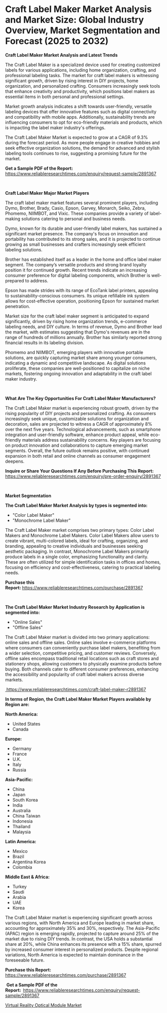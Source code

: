<p><h1>Craft Label Maker Market Analysis and Market Size: Global Industry Overview, Market Segmentation and Forecast (2025 to 2032)</h1></p><p><strong>Craft Label Maker Market Analysis and Latest Trends</strong></p>
<p><p>The Craft Label Maker is a specialized device used for creating customized labels for various applications, including home organization, crafting, and professional labeling tasks. The market for craft label makers is witnessing significant growth, driven by rising interest in DIY projects, home organization, and personalized crafting. Consumers increasingly seek tools that enhance creativity and productivity, which positions label makers as essential items in both personal and professional settings.</p><p>Market growth analysis indicates a shift towards user-friendly, versatile labeling devices that offer innovative features such as digital connectivity and compatibility with mobile apps. Additionally, sustainability trends are influencing consumers to opt for eco-friendly materials and products, which is impacting the label maker industry's offerings.</p><p>The Craft Label Maker Market is expected to grow at a CAGR of 9.3% during the forecast period. As more people engage in creative hobbies and seek effective organization solutions, the demand for advanced and stylish labeling tools continues to rise, suggesting a promising future for the market.</p></p>
<p><strong>Get a Sample PDF of the Report:&nbsp;</strong> <a href="https://www.reliableresearchtimes.com/enquiry/request-sample/2891367?utm_campaign=3287&utm_medium=2&utm_source=Github&utm_content=ia&utm_term=14032025&utm_id=craft-label-maker">https://www.reliableresearchtimes.com/enquiry/request-sample/2891367</a></p>
<p>&nbsp;</p>
<p><strong>Craft Label Maker Major Market Players</strong></p>
<p><p>The craft label maker market features several prominent players, including Dymo, Brother, Brady, Casio, Epson, Garvey, Monarch, Seiko, Zebra, Phomemo, NIIMBOT, and Vixic. These companies provide a variety of label-making solutions catering to personal and business needs.</p><p>Dymo, known for its durable and user-friendly label makers, has sustained a significant market presence. The company's focus on innovation and portability has contributed to its strong sales, and it is projected to continue growing as small businesses and crafters increasingly seek efficient labeling solutions.</p><p>Brother has established itself as a leader in the home and office label maker segment. The company’s versatile products and strong brand loyalty position it for continued growth. Recent trends indicate an increasing consumer preference for digital labeling components, which Brother is well-prepared to address.</p><p>Epson has made strides with its range of EcoTank label printers, appealing to sustainability-conscious consumers. Its unique refillable ink system allows for cost-effective operation, positioning Epson for sustained market penetration.</p><p>Market size for the craft label maker segment is anticipated to expand significantly, driven by rising home organization trends, e-commerce labeling needs, and DIY culture. In terms of revenue, Dymo and Brother lead the market, with estimates suggesting that Dymo's revenues are in the range of hundreds of millions annually. Brother has similarly reported strong financial results in its labeling division.</p><p>Phomemo and NIIMBOT, emerging players with innovative portable solutions, are quickly capturing market share among younger consumers, indicating a dynamic and competitive landscape. As digital solutions proliferate, these companies are well-positioned to capitalize on niche markets, fostering ongoing innovation and adaptability in the craft label maker industry.</p></p>
<p>&nbsp;</p>
<p><strong>What Are The Key Opportunities For Craft Label Maker Manufacturers?</strong></p>
<p><p>The Craft Label Maker market is experiencing robust growth, driven by the rising popularity of DIY projects and personalized crafting. As consumers increasingly seek unique, customizable solutions for organization and decoration, sales are projected to witness a CAGR of approximately 8% over the next five years. Technological advancements, such as smartphone integration and user-friendly software, enhance product appeal, while eco-friendly materials address sustainability concerns. Key players are focusing on product innovation and collaborations to capture emerging market segments. Overall, the future outlook remains positive, with continued expansion in both retail and online channels as consumer engagement deepens.</p></p>
<p><strong>Inquire or Share Your Questions If Any Before Purchasing This Report:</strong> <a href="https://www.reliableresearchtimes.com/enquiry/pre-order-enquiry/2891367?utm_campaign=3287&utm_medium=2&utm_source=Github&utm_content=ia&utm_term=14032025&utm_id=craft-label-maker">https://www.reliableresearchtimes.com/enquiry/pre-order-enquiry/2891367</a></p>
<p>&nbsp;</p>
<p><strong>Market Segmentation</strong></p>
<p><strong>The Craft Label Maker Market Analysis by types is segmented into:</strong></p>
<p><ul><li>"Color Label Maker"</li><li>"Monochrome Label Maker"</li></ul></p>
<p><p>The Craft Label Maker market comprises two primary types: Color Label Makers and Monochrome Label Makers. Color Label Makers allow users to create vibrant, multi-colored labels, ideal for crafting, organizing, and branding, appealing to creative individuals and businesses seeking aesthetic packaging. In contrast, Monochrome Label Makers primarily produce labels in a single color, emphasizing functionality and clarity. These are often utilized for simple identification tasks in offices and homes, focusing on efficiency and cost-effectiveness, catering to practical labeling needs.</p></p>
<p><strong>Purchase this Report:&nbsp;</strong><a href="https://www.reliableresearchtimes.com/purchase/2891367?utm_campaign=3287&utm_medium=2&utm_source=Github&utm_content=ia&utm_term=14032025&utm_id=craft-label-maker">https://www.reliableresearchtimes.com/purchase/2891367</a></p>
<p>&nbsp;</p>
<p><strong>The Craft Label Maker Market Industry Research by Application is segmented into:</strong></p>
<p><ul><li>"Online Sales"</li><li>"Offline Sales"</li></ul></p>
<p><p>The Craft Label Maker market is divided into two primary applications: online sales and offline sales. Online sales involve e-commerce platforms where consumers can conveniently purchase label makers, benefiting from a wider selection, competitive pricing, and customer reviews. Conversely, offline sales encompass traditional retail locations such as craft stores and stationery shops, allowing customers to physically examine products before buying. Both channels cater to different consumer preferences, enhancing the accessibility and popularity of craft label makers across diverse markets.</p></p>
<p><a href="https://www.reliableresearchtimes.com/craft-label-maker-r2891367?utm_campaign=3287&utm_medium=2&utm_source=Github&utm_content=ia&utm_term=14032025&utm_id=craft-label-maker">&nbsp;https://www.reliableresearchtimes.com/craft-label-maker-r2891367</a></p>
<p><strong>In terms of Region, the Craft Label Maker Market Players available by Region are:</strong></p>
<p>
    <p> <strong> North America: </strong>
        <ul>
            <li>United States</li>
            <li>Canada</li>
        </ul>
        </p> 
    <p> <strong> Europe: </strong>
        <ul>
            <li>Germany</li>
            <li>France</li>
            <li>U.K.</li>
            <li>Italy</li>
            <li>Russia</li>
        </ul>
        </p> 
    <p> <strong> Asia-Pacific: </strong>
        <ul>
            <li>China</li>
            <li>Japan</li>
            <li>South Korea</li>
            <li>India</li>
            <li>Australia</li>
            <li>China Taiwan</li>
            <li>Indonesia</li>
            <li>Thailand</li>
            <li>Malaysia</li>
        </ul>
        </p> 
    <p> <strong> Latin America: </strong>
        <ul>
            <li>Mexico</li>
            <li>Brazil</li>
            <li>Argentina Korea</li>
            <li>Colombia</li>
        </ul>
        </p> 
    <p> <strong> Middle East & Africa: </strong>
        <ul>
            <li>Turkey</li>
            <li>Saudi</li>
            <li>Arabia</li>
            <li>UAE</li>
            <li>Korea</li>
        </ul>
    </p>
    </p>
<p><p>The Craft Label Maker market is experiencing significant growth across various regions, with North America and Europe leading in market share, accounting for approximately 35% and 30%, respectively. The Asia-Pacific (APAC) region is emerging rapidly, projected to capture around 25% of the market due to rising DIY trends. In contrast, the USA holds a substantial share at 20%, while China enhances its presence with a 15% share, spurred by increased consumer interest in personalized products. Despite regional variations, North America is expected to maintain dominance in the foreseeable future.</p></p>
<p><strong>Purchase this Report: </strong><a href="https://www.reliableresearchtimes.com/purchase/2891367?utm_campaign=3287&utm_medium=2&utm_source=Github&utm_content=ia&utm_term=14032025&utm_id=craft-label-maker">https://www.reliableresearchtimes.com/purchase/2891367</a></p>
<p>&nbsp;<strong>Get a Sample PDF of the Report:&nbsp;&nbsp;</strong><a href="https://www.reliableresearchtimes.com/enquiry/request-sample/2891367?utm_campaign=3287&utm_medium=2&utm_source=Github&utm_content=ia&utm_term=14032025&utm_id=craft-label-maker">https://www.reliableresearchtimes.com/enquiry/request-sample/2891367</a></p>
<p><strong></strong></p>
<p><p><a href="https://github.com/wakerizaak8g/Market-Research-Report-List-1/blob/main/virtual-reality-optical-module-market.md?utm_campaign=3287&utm_medium=2&utm_source=Github&utm_content=ia&utm_term=14032025&utm_id=craft-label-maker">Virtual Reality Optical Module Market</a></p></p>